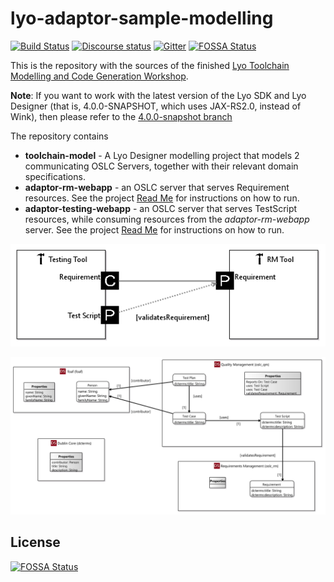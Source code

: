 # lyo-adaptor-sample-modelling

[![Build Status](https://travis-ci.org/OSLC/lyo-adaptor-sample-modelling.svg?branch=master)](https://travis-ci.org/OSLC/lyo-adaptor-sample-modelling)
[![Discourse status](https://img.shields.io/discourse/https/meta.discourse.org/status.svg)](https://forum.open-services.net/)
[![Gitter](https://img.shields.io/gitter/room/nwjs/nw.js.svg)](https://gitter.im/OSLC/chat)
[![FOSSA Status](https://app.fossa.io/api/projects/git%2Bgithub.com%2FOSLC%2Flyo-adaptor-sample-modelling.svg?type=shield)](https://app.fossa.io/projects/git%2Bgithub.com%2FOSLC%2Flyo-adaptor-sample-modelling?ref=badge_shield)

This is the repository with the sources of the finished [Lyo Toolchain Modelling and Code Generation Workshop](https://wiki.eclipse.org/Lyo/ToolchainModellingAndCodeGenerationWorkshop).

**Note**: If you want to work with the latest version of the Lyo SDK and Lyo Designer (that is, 4.0.0-SNAPSHOT, which uses JAX-RS2.0, instead of Wink), then please refer to the [4.0.0-snapshot branch](https://github.com/OSLC/lyo-adaptor-sample-modelling/tree/4.0.0-snapshot)

The repository contains 
 * **toolchain-model** - A Lyo Designer modelling project that models 2 communicating OSLC Servers, together with their relevant domain specifications. 
 * **adaptor-rm-webapp** - an OSLC server that serves Requirement resources. See the project [Read Me](https://github.com/OSLC/lyo-adaptor-sample-modelling/tree/master/adaptor-rm-webapp) for instructions on how to run. 
 * **adaptor-testing-webapp** - an OSLC server that serves TestScript resources, while consuming resources from the *adaptor-rm-webapp* server. See the project [Read Me](https://github.com/OSLC/lyo-adaptor-sample-modelling/tree/master/adaptor-testing-webapp) for instructions on how to run.

![Toolchain Model](img/ToolchainDiagram.png)

![Domain Specification Model](img/SpecificationDiagram.png)



## License
[![FOSSA Status](https://app.fossa.io/api/projects/git%2Bgithub.com%2FOSLC%2Flyo-adaptor-sample-modelling.svg?type=large)](https://app.fossa.io/projects/git%2Bgithub.com%2FOSLC%2Flyo-adaptor-sample-modelling?ref=badge_large)